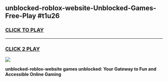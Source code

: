 
## unblocked-roblox-website-Unblocked-Games-Free-Play #t1u26
<h3>
<a href="https://us.freeplayer.one?title=unblocked-roblox-website&ref=9M">CLICK TO PLAY</a></h3>
<hr>

<h3>
<a href="https://us.freeplayer.one?title=unblocked-roblox-website&ref=9M">CLICK 2 PLAY</a>
  
</h3>

<a href="https://us.freeplayer.one?title=unblocked-roblox-website&ref=9M"><img src="https://clearcache.store/games.png"></a>


**unblocked-roblox-website games unblocked: Your Gateway to Fun and Accessible Online Gaming**
